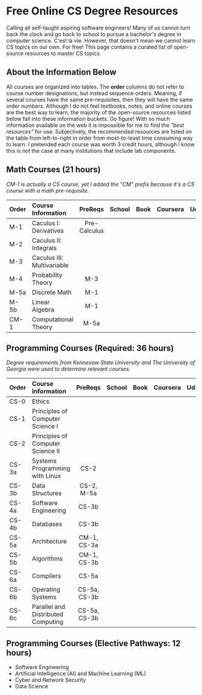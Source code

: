 # Free Online CS Degree Resources
Calling all self-taught aspiring software engineers! Many of us cannot turn back the clock and go back to school to pursue a bachelor's degree in computer science. C'est la vie. However, that doesn't mean we cannot learn CS topics on our own. For free! This page contains a curated list of open-source resources to master CS topics.

## About the Information Below

All courses are organized into tables. The **order** columns do not refer to course number designations, but instead sequence orders. Meaning, if several courses have the same pre-requisites, then they will have the same order numbers. Although I do not feel textbooks, notes, and online courses are the best way to learn, the majority of the open-source resources listed below fall into these information buckets. Go figure! With so much information available on the web it is impossible for me to find the _"best resources"_ for use. Subjectively, the recommended resources are listed on the table from left-to-right in order from most-to-least time consuming way to learn. I pretended each course was worth 3 credit hours, although I know this is not the case at many institutions that include lab components.

## Math Courses (21 hours)

_CM-1 is actually a CS course, yet I added the "CM" prefix because it's a CS course with a math pre-requisite._

| Order | Course Information | PreReqs | School | Book | Coursera | Udemy | FreeCodeCamp |
| :--- | :--- | :---: | :---: | :---: | :---: | :---: | :---: |
| M-1 | Caculus I: Derivatives | Pre-Calculus | | | | | |
| M-2 | Caculus II: Integrals | | | | | | |
| M-3 | Caculus III: Multivariable | | | | | | |
| M-4 | Probability Theory | M-3 | | | | | |
| M-5a | Discrete Math | M-1 | | | | | |
| M-5b | Linear Algebra | M-1 | | | | | |
| CM-1 | Computational Theory | M-5a | | | | | |

## Programming Courses (Required: 36 hours)

_Degree requirements from Kennesaw State University and The University of Georgia were used to determine relevant courses._

| Order | Course Information | PreReqs | School | Book | Coursera | Udemy | FreeCodeCamp |
| :--- | :--- | :---: | :---: | :---: | :---: | :---: | :---: |
| CS-0 | Ethics | | | | | | |
| CS-1 | Principles of Computer Science I | | | | | | |
| CS-2 | Principles of Computer Science II | | | | | | |
| CS-3a | Systems Programming with Linux | CS-2 | | | | | |
| CS-3b | Data Structures | CS-2, M-5a | | | | | |
| CS-4a | Software Engineering | CS-3b | | | | | |
| CS-4b | Databases | CS-3b | | | | | |
| CS-5a | Architecture | CM-1, CS-3a | | | | | |
| CS-5b | Algorithms | CM-1, CS-3b | | | | | |
| CS-6a | Compilers | CS-5a | | | | | |
| CS-6b | Operating Systems | CS-5a, CS-3b | | | | | |
| CS-6c | Parallel and Distributed Computing | CS-5a, CS-3b | | | | | |

## Programming Courses (Elective Pathways: 12 hours)

- Software Engineering
- Artificial Intelligence (AI) and Machine Learning (ML)
- Cyber and Network Security
- Data Science
